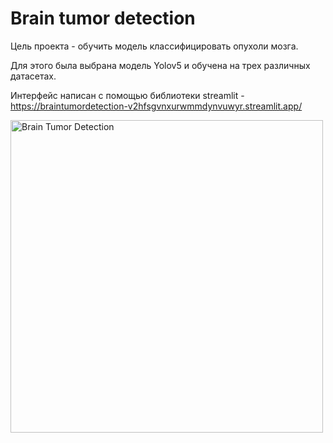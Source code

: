 # Brain tumor detection
Цель проекта - обучить модель классифицировать опухоли мозга.

Для этого была выбрана модель Yolov5 и обучена на трех различных датасетах.

Интерфейс написан с помощью библиотеки streamlit - https://braintumordetection-v2hfsgvnxurwmmdynvuwyr.streamlit.app/


<img src="https://github.com/Veronika-Belova/Brain_tumor_detection/blob/main/data/coronal_batch.jpg" alt="Brain Tumor Detection" width="500" height="500"/>

